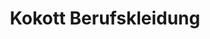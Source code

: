 ---
title: "Kokott Berufskleidung"
url: /berlin/kokott-berufskleidung-kamenzer-damm/
shop: Kleidung
---